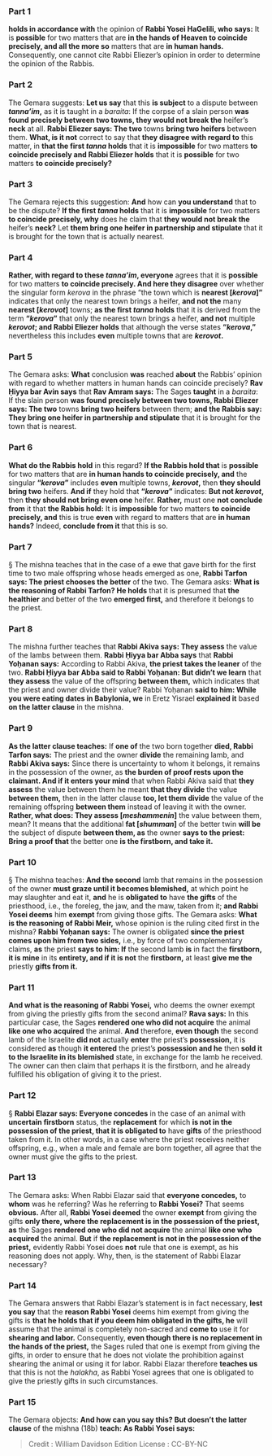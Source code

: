 
### Part 1
<b>holds in accordance with</b> the opinion of <b>Rabbi Yosei HaGelili, who says:</b> It is <b>possible</b> for two matters that are <b>in the hands of Heaven to coincide precisely, and all the more so</b> matters that are <b>in human hands.</b> Consequently, one cannot cite Rabbi Eliezer’s opinion in order to determine the opinion of the Rabbis.

### Part 2
The Gemara suggests: <b>Let us say</b> that this <b>is subject</b> to a dispute between <b><i>tanna’im</i>,</b> as it is taught in a <i>baraita</i>: If the corpse of a slain person <b>was found precisely between two towns, they would not break the</b> heifer’s <b>neck</b> at all. <b>Rabbi Eliezer says: The two</b> towns <b>bring two heifers</b> between them. <b>What, is it not</b> correct to say that <b>they disagree with regard to</b> this matter, in <b>that the first <i>tanna</i> holds</b> that it is <b>impossible</b> for two matters <b>to coincide precisely and Rabbi Eliezer holds</b> that it is <b>possible</b> for two matters <b>to coincide precisely?</b>

### Part 3
The Gemara rejects this suggestion: <b>And</b> how can <b>you understand</b> that to be the dispute? <b>If the first <i>tanna</i> holds</b> that it is <b>impossible</b> for two matters <b>to coincide precisely, why</b> does he claim that <b>they would not break the</b> heifer’s <b>neck?</b> Let <b>them bring one heifer in partnership and stipulate</b> that it is brought for the town that is actually nearest.

### Part 4
<b>Rather, with regard to these <i>tanna’im</i>, everyone</b> agrees that it is <b>possible</b> for two matters <b>to coincide precisely. And here they disagree</b> over whether the singular form <i>kerova</i> in the phrase “the town which is <b>nearest [<i>kerova</i>]”</b> indicates that only the nearest town brings a heifer, <b>and not the</b> many <b>nearest [<i>kerovot</i>]</b> towns; <b>as the first <i>tanna</i> holds</b> that it is derived from the term <b>“<i>kerova</i>”</b> that only the nearest town brings a heifer, <b>and not</b> multiple <b><i>kerovot</i>; and Rabbi Eliezer holds</b> that although the verse states <b>“<i>kerova</i>,”</b> nevertheless this includes <b>even</b> multiple towns that are <b><i>kerovot</i>.</b>

### Part 5
The Gemara asks: <b>What</b> conclusion <b>was</b> reached <b>about</b> the Rabbis’ opinion with regard to whether matters in human hands can coincide precisely? <b>Rav Ḥiyya bar Avin says</b> that <b>Rav Amram says:</b> The Sages <b>taught</b> in a <i>baraita</i>: If the slain person <b>was found precisely between two towns, Rabbi Eliezer says: The two</b> towns <b>bring two heifers</b> between them; <b>and the Rabbis say: They bring one heifer in partnership and stipulate</b> that it is brought for the town that is nearest.

### Part 6
<b>What do the Rabbis hold</b> in this regard? <b>If the Rabbis hold that</b> is <b>possible</b> for two matters that are <b>in human hands to coincide precisely, and</b> the singular <b>“<i>kerova</i>”</b> includes <b>even</b> multiple towns, <b><i>kerovot</i>,</b> then <b>they should bring two</b> heifers. <b>And if</b> they hold that <b>“<i>kerova</i>”</b> indicates: <b>But not <i>kerovot</i>,</b> then <b>they should not bring even one</b> heifer. <b>Rather,</b> must one <b>not conclude from</b> it that <b>the Rabbis hold:</b> It is <b>impossible</b> for two matters <b>to coincide precisely, and</b> this is true <b>even</b> with regard to matters that are <b>in human hands?</b> Indeed, <b>conclude from it</b> that this is so.

### Part 7
§ The mishna teaches that in the case of a ewe that gave birth for the first time to two male offspring whose heads emerged as one, <b>Rabbi Tarfon says: The priest chooses the better</b> of the two. The Gemara asks: <b>What is the reasoning of Rabbi Tarfon? He holds</b> that it is presumed that <b>the healthier</b> and better of the two <b>emerged first,</b> and therefore it belongs to the priest.

### Part 8
The mishna further teaches that <b>Rabbi Akiva says: They assess</b> the value of the lambs between them. <b>Rabbi Ḥiyya bar Abba says</b> that <b>Rabbi Yoḥanan says:</b> According to Rabbi Akiva, <b>the priest takes the leaner</b> of the two. <b>Rabbi Ḥiyya bar Abba said to Rabbi Yoḥanan: But didn’t we learn</b> that <b>they assess</b> the value of the offspring <b>between them,</b> which indicates that the priest and owner divide their value? Rabbi Yoḥanan <b>said to him: While you were eating dates in Babylonia, we</b> in Eretz Yisrael <b>explained it</b> based <b>on the latter clause</b> in the mishna.

### Part 9
<b>As the latter clause teaches:</b> If <b>one of</b> the two born together <b>died, Rabbi Tarfon says:</b> The priest and the owner <b>divide</b> the remaining lamb, and <b>Rabbi Akiva says:</b> Since there is uncertainty to whom it belongs, it remains in the possession of the owner, as <b>the burden of proof rests upon the claimant. And if it enters your mind</b> that when Rabbi Akiva said that <b>they assess</b> the value between them he meant <b>that they divide</b> the value <b>between them,</b> then in the latter clause <b>too, let them divide</b> the value of the remaining offspring <b>between them</b> instead of leaving it with the owner. <b>Rather, what does: They assess [<i>meshammenin</i>]</b> the value between them, mean? It means that the additional <b>fat [<i>shumman</i>]</b> of the better twin <b>will be</b> the subject of dispute <b>between them, as</b> the owner <b>says to the priest: Bring a proof that</b> the better one <b>is the firstborn, and take it.</b>

### Part 10
§ The mishna teaches: <b>And the second</b> lamb that remains in the possession of the owner <b>must graze until it becomes blemished,</b> at which point he may slaughter and eat it, <b>and</b> he is <b>obligated to</b> have <b>the gifts</b> of the priesthood, i.e., the foreleg, the jaw, and the maw, taken from it; <b>and Rabbi Yosei deems</b> him <b>exempt</b> from giving those gifts. The Gemara asks: <b>What is the reasoning of Rabbi Meir,</b> whose opinion is the ruling cited first in the mishna? <b>Rabbi Yoḥanan says:</b> The owner is obligated <b>since the priest comes upon him from two sides,</b> i.e., by force of two complementary claims, <b>as</b> the priest <b>says to him: If</b> the second lamb <b>is</b> in fact the <b>firstborn, it is mine</b> in its <b>entirety, and if it is not</b> the <b>firstborn,</b> at least <b>give me the</b> priestly <b>gifts from it.</b>

### Part 11
<b>And what is the reasoning of Rabbi Yosei,</b> who deems the owner exempt from giving the priestly gifts from the second animal? <b>Rava says:</b> In this particular case, the Sages <b>rendered one who did not acquire</b> the animal <b>like one who acquired</b> the animal. <b>And</b> therefore, <b>even though</b> the second lamb of the Israelite <b>did not</b> actually <b>enter</b> the priest’s <b>possession,</b> it is considered <b>as</b> though <b>it entered</b> the priest’s <b>possession and he</b> then <b>sold it to the Israelite in its blemished</b> state, in exchange for the lamb he received. The owner can then claim that perhaps it is the firstborn, and he already fulfilled his obligation of giving it to the priest.

### Part 12
§ <b>Rabbi Elazar says: Everyone concedes</b> in the case of an animal with <b>uncertain firstborn</b> status, the <b>replacement</b> for which <b>is not in the possession of the priest, that it is obligated to</b> have <b>gifts</b> of the priesthood taken from it. In other words, in a case where the priest receives neither offspring, e.g., when a male and female are born together, all agree that the owner must give the gifts to the priest.

### Part 13
The Gemara asks: When Rabbi Elazar said that <b>everyone concedes,</b> to <b>whom</b> was he referring? Was he referring to <b>Rabbi Yosei?</b> That seems <b>obvious.</b> After all, <b>Rabbi Yosei deemed</b> the owner <b>exempt</b> from giving the gifts <b>only there, where the replacement is in the possession of the priest, as</b> the Sages <b>rendered one who did not acquire</b> the animal <b>like one who acquired</b> the animal. <b>But</b> if <b>the replacement is not in the possession of the priest,</b> evidently Rabbi Yosei does <b>not</b> rule that one is exempt, as his reasoning does not apply. Why, then, is the statement of Rabbi Elazar necessary?

### Part 14
The Gemara answers that Rabbi Elazar’s statement is in fact necessary, <b>lest you say</b> that the <b>reason Rabbi Yosei</b> deems him exempt from giving the gifts is <b>that he holds that if you deem him obligated in the gifts, he</b> will assume that the animal is completely non-sacred and <b>come to</b> use it for <b>shearing and labor.</b> Consequently, <b>even though there is no replacement in the hands of the priest,</b> the Sages ruled that one is exempt from giving the gifts, in order to ensure that he does not violate the prohibition against shearing the animal or using it for labor. Rabbi Elazar therefore <b>teaches us</b> that this is not the <i>halakha</i>, as Rabbi Yosei agrees that one is obligated to give the priestly gifts in such circumstances.

### Part 15
The Gemara objects: <b>And how can you say this? But doesn’t the latter clause</b> of the mishna (18b) <b>teach: As Rabbi Yosei says:</b>

>Credit : William Davidson Edition
>License : CC-BY-NC